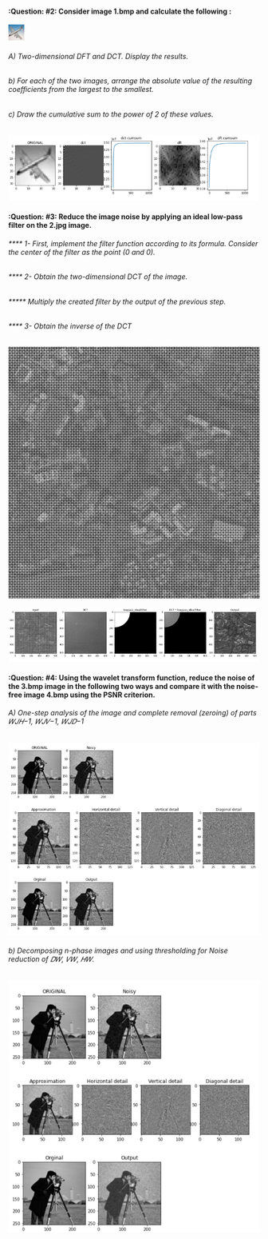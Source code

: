 #### :Question: #2: Consider image 1.bmp and calculate the following :

![](pic/1.bmp)

######  A) Two-dimensional DFT and DCT. Display the results.
######  b) For each of the two images, arrange the absolute value of the resulting coefficients from the largest to the smallest.
######  c) Draw the cumulative sum to the power of 2 of these values.

![](pic/Q2.PNG)

#### :Question: #3: Reduce the image noise by applying an ideal low-pass filter on the 2.jpg image.

###### **** 1- First, implement the filter function according to its formula. Consider the center of the filter as the point (0 and 0).

###### **** 2- Obtain the two-dimensional DCT of the image. 
###### ***** Multiply the created filter by the output of the previous step.
   
###### **** 3- Obtain the inverse of the DCT

![](pic/2.jpg)

![](pic/Q3.PNG)


#### :Question: #4: Using the wavelet transform function, reduce the noise of the 3.bmp image in the following two ways and compare it with the noise-free image 4.bmp using the PSNR criterion.

######  A) One-step analysis of the image and complete removal (zeroing) of parts 𝑊𝐽𝐻−1, 𝑊𝐽𝑉−1, 𝑊𝐽𝐷−1

![](pic/Q4.PNG)

######  b) Decomposing n-phase images and using thresholding for Noise reduction of 𝐷𝑊, 𝑉𝑊, 𝐻𝑊.

![](pic/Q4-2.PNG)


